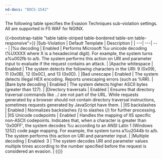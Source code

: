 ```yaml
---
nd-docs: "DOCS-1542"
---
```


The following table specifies the Evasion Techniques sub-violation settings. All are supported in F5 WAF for NGINX.

{{<bootstrap-table "table table-striped table-bordered table-sm table-responsive">}}
|Sub-Violation | Default Template | Description |
| ---| ---| --- |
|%u decoding | Enabled | Performs Microsoft %u unicode decoding (%UXXXX where X is a hexadecimal digit). For example, the system turns a%u002fb to a/b. The system performs this action on URI and parameter input to evaluate if the request contains an attack. |
|Apache whitespace | Enabled | The system detects the following characters in the URI: 9 (0x09), 11 (0x0B), 12 (0x0C), and 13 (0x0D). |
|Bad unescape | Enabled | The system detects illegal HEX encoding. Reports unescaping errors (such as %RR). |
|Bare byte decoding | Enabled | The system detects higher ASCII bytes (greater than 127). |
|Directory traversals | Enabled | Ensures that directory traversal commands like ../ are not part of the URL. While requests generated by a browser should not contain directory traversal instructions, sometimes requests generated by JavaScript have them. |
|IIS backslashes | Enabled | Normalizes backslashes (\\) to slashes (/) for further processing. |
|IIS Unicode codepoints | Enabled | Handles the mapping of IIS specific non-ASCII codepoints. Indicates that, when a character is greater than '0x00FF', the system decodes %u according to an ANSI Latin 1 (Windows 1252) code page mapping. For example, the system turns a%u2044b to a/b. The system performs this action on URI and parameter input. |
|Multiple decoding | Enabled: 3 | The system decodes URI and parameter values multiple times according to the number specified before the request is considered an evasion. |
{{</bootstrap-table>}}